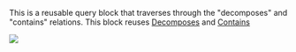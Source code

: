 This is a reusable query block that traverses through the "decomposes" and "contains" relations. This block reuses [Decomposes](https://github.com/opensourceBIM/BIMserver/wiki/Reusable-query-%22Decomposes%22) and [Contains](https://github.com/opensourceBIM/BIMserver/wiki/Reusable-query-%22Contains%22)

![](https://raw.githubusercontent.com/opensourceBIM/BIMserver/master/Documentation/img/DecomposesContains.png)
